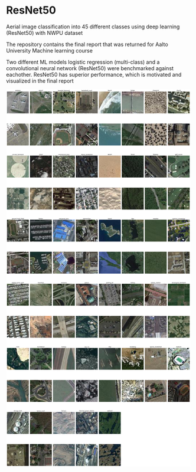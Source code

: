 # ResNet50
Aerial image classification into 45 different classes using deep learning (ResNet50) with NWPU dataset

The repository contains the final report that was returned for Aalto University Machine learning course

Two different ML models logistic regression (multi-class) and a convolutional neural network (ResNet50) were benchmarked against eachother. 
ResNet50 has superior performance, which is motivated and visualized in the final report

![Visualisation of a few classes in the aerial images](./data/output_FULLPAGEAP.png)

